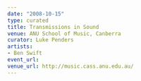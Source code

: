 ```yaml
---
date: "2008-10-15"
type: curated
title: Transmissions in Sound
venue: ANU School of Music, Canberra
curator: Luke Penders
artists:
- Ben Swift
event_url: 
venue_url: http://music.cass.anu.edu.au/
---
```

